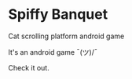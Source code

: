 # Spiffy Banquet
Cat scrolling platform android  game

It's an android game  ¯\(ツ)/¯

Check it out.
